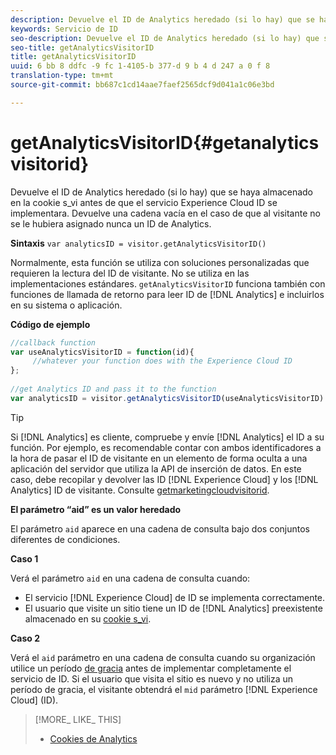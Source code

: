 ```yaml
---
description: Devuelve el ID de Analytics heredado (si lo hay) que se haya almacenado en la cookie s_vi antes de que el servicio Experience Cloud ID se implementara. Devuelve una cadena vacía en el caso de que al visitante no se le hubiera asignado nunca un ID de Analytics.
keywords: Servicio de ID
seo-description: Devuelve el ID de Analytics heredado (si lo hay) que se haya almacenado en la cookie s_vi antes de que el servicio Experience Cloud ID se implementara. Devuelve una cadena vacía en el caso de que al visitante no se le hubiera asignado nunca un ID de Analytics.
seo-title: getAnalyticsVisitorID
title: getAnalyticsVisitorID
uuid: 6 bb 8 ddfc -9 fc 1-4105-b 377-d 9 b 4 d 247 a 0 f 8
translation-type: tm+mt
source-git-commit: bb687c1cd14aae7faef2565dcf9d041a1c06e3bd

---
```



# getAnalyticsVisitorID{#getanalyticsvisitorid}

Devuelve el ID de Analytics heredado (si lo hay) que se haya almacenado en la cookie s_vi antes de que el servicio Experience Cloud ID se implementara. Devuelve una cadena vacía en el caso de que al visitante no se le hubiera asignado nunca un ID de Analytics.

**Sintaxis** `var analyticsID = visitor.getAnalyticsVisitorID()`

Normalmente, esta función se utiliza con soluciones personalizadas que requieren la lectura del ID de visitante. No se utiliza en las implementaciones estándares. `getAnalyticsVisitorID` funciona también con funciones de llamada de retorno para leer ID de [!DNL Analytics] e incluirlos en su sistema o aplicación.

**Código de ejemplo**

```js
//callback function 
var useAnalyticsVisitorID = function(id){ 
     //whatever your function does with the Experience Cloud ID 
}; 
 
//get Analytics ID and pass it to the function 
var analyticsID = visitor.getAnalyticsVisitorID(useAnalyticsVisitorID)
```

>[!TIP]
>
>Si [!DNL Analytics] es cliente, compruebe y envíe [!DNL Analytics] el ID a su función. Por ejemplo, es recomendable contar con ambos identificadores a la hora de pasar el ID de visitante en un elemento de forma oculta a una aplicación del servidor que utiliza la API de inserción de datos. En este caso, debe recopilar y devolver las ID [!DNL Experience Cloud] y los [!DNL Analytics] ID de visitante. Consulte [getmarketingcloudvisitorid](../../mcvid-library/mcvid-get-set/mcvid-getmcvid.md).

**El parámetro “aid” es un valor heredado**

El parámetro `aid` aparece en una cadena de consulta bajo dos conjuntos diferentes de condiciones.

**Caso 1**

Verá el parámetro `aid` en una cadena de consulta cuando:

* El servicio [!DNL Experience Cloud] de ID se implementa correctamente.
* El usuario que visite un sitio tiene un ID de [!DNL Analytics] preexistente almacenado en su [cookie s_vi](https://marketing.adobe.com/resources/help/en_US/whitepapers/cookies/?f=cookies_analytics.html).

**Caso 2**

Verá el `aid` parámetro en una cadena de consulta cuando su organización utilice un período [de gracia](../../mcvid-reference/mcvid-analytics-reference/mcvid-grace-period.md) antes de implementar completamente el servicio de ID. Si el usuario que visita el sitio es nuevo y no utiliza un período de gracia, el visitante obtendrá el `mid` parámetro [!DNL Experience Cloud] (ID).

>[!MORE_ LIKE_ THIS]
>
>* [Cookies de Analytics](https://marketing.adobe.com/resources/help/en_US/whitepapers/cookies/cookies_analytics.html)


